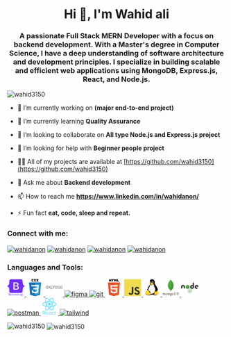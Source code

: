 <h1 align="center">Hi 👋, I'm Wahid ali</h1>
<h3 align="center">A passionate Full Stack MERN Developer with a focus on backend development. With a Master's degree in Computer Science, I have a deep understanding of software architecture and development principles. I specialize in building scalable and efficient web applications using MongoDB, Express.js, React, and Node.js.</h3>

<p align="left"> <img src="https://komarev.com/ghpvc/?username=wahid3150&label=Profile%20views&color=0e75b6&style=flat" alt="wahid3150" /> </p>

- 🔭 I’m currently working on **(major end-to-end project)**

- 🌱 I’m currently learning **Quality Assurance**

- 👯 I’m looking to collaborate on **All type Node.js and Express.js project**

- 🤝 I’m looking for help with **Beginner people project**

- 👨‍💻 All of my projects are available at [https://github.com/wahid3150](https://github.com/wahid3150)

- 💬 Ask me about **Backend development**

- 📫 How to reach me **https://www.linkedin.com/in/wahidanon/**

- ⚡ Fun fact **eat, code, sleep and repeat.**

<h3 align="left">Connect with me:</h3>
<p align="left">
<a href="https://dev.to/wahidanon" target="blank"><img align="center" src="https://raw.githubusercontent.com/rahuldkjain/github-profile-readme-generator/master/src/images/icons/Social/devto.svg" alt="wahidanon" height="30" width="40" /></a>
<a href="https://linkedin.com/in/wahidanon" target="blank"><img align="center" src="https://raw.githubusercontent.com/rahuldkjain/github-profile-readme-generator/master/src/images/icons/Social/linked-in-alt.svg" alt="wahidanon" height="30" width="40" /></a>
<a href="https://fb.com/wahidanon" target="blank"><img align="center" src="https://raw.githubusercontent.com/rahuldkjain/github-profile-readme-generator/master/src/images/icons/Social/facebook.svg" alt="wahidanon" height="30" width="40" /></a>
<a href="https://instagram.com/wahidanon" target="blank"><img align="center" src="https://raw.githubusercontent.com/rahuldkjain/github-profile-readme-generator/master/src/images/icons/Social/instagram.svg" alt="wahidanon" height="30" width="40" /></a>
</p>

<h3 align="left">Languages and Tools:</h3>
<p align="left"> <a href="https://getbootstrap.com" target="_blank" rel="noreferrer"> <img src="https://raw.githubusercontent.com/devicons/devicon/master/icons/bootstrap/bootstrap-plain-wordmark.svg" alt="bootstrap" width="40" height="40"/> </a> <a href="https://www.w3schools.com/css/" target="_blank" rel="noreferrer"> <img src="https://raw.githubusercontent.com/devicons/devicon/master/icons/css3/css3-original-wordmark.svg" alt="css3" width="40" height="40"/> </a> <a href="https://expressjs.com" target="_blank" rel="noreferrer"> <img src="https://raw.githubusercontent.com/devicons/devicon/master/icons/express/express-original-wordmark.svg" alt="express" width="40" height="40"/> </a> <a href="https://www.figma.com/" target="_blank" rel="noreferrer"> <img src="https://www.vectorlogo.zone/logos/figma/figma-icon.svg" alt="figma" width="40" height="40"/> </a> <a href="https://git-scm.com/" target="_blank" rel="noreferrer"> <img src="https://www.vectorlogo.zone/logos/git-scm/git-scm-icon.svg" alt="git" width="40" height="40"/> </a> <a href="https://www.w3.org/html/" target="_blank" rel="noreferrer"> <img src="https://raw.githubusercontent.com/devicons/devicon/master/icons/html5/html5-original-wordmark.svg" alt="html5" width="40" height="40"/> </a> <a href="https://developer.mozilla.org/en-US/docs/Web/JavaScript" target="_blank" rel="noreferrer"> <img src="https://raw.githubusercontent.com/devicons/devicon/master/icons/javascript/javascript-original.svg" alt="javascript" width="40" height="40"/> </a> <a href="https://www.linux.org/" target="_blank" rel="noreferrer"> <img src="https://raw.githubusercontent.com/devicons/devicon/master/icons/linux/linux-original.svg" alt="linux" width="40" height="40"/> </a> <a href="https://www.mongodb.com/" target="_blank" rel="noreferrer"> <img src="https://raw.githubusercontent.com/devicons/devicon/master/icons/mongodb/mongodb-original-wordmark.svg" alt="mongodb" width="40" height="40"/> </a> <a href="https://nodejs.org" target="_blank" rel="noreferrer"> <img src="https://raw.githubusercontent.com/devicons/devicon/master/icons/nodejs/nodejs-original-wordmark.svg" alt="nodejs" width="40" height="40"/> </a> <a href="https://postman.com" target="_blank" rel="noreferrer"> <img src="https://www.vectorlogo.zone/logos/getpostman/getpostman-icon.svg" alt="postman" width="40" height="40"/> </a> <a href="https://reactjs.org/" target="_blank" rel="noreferrer"> <img src="https://raw.githubusercontent.com/devicons/devicon/master/icons/react/react-original-wordmark.svg" alt="react" width="40" height="40"/> </a> <a href="https://tailwindcss.com/" target="_blank" rel="noreferrer"> <img src="https://www.vectorlogo.zone/logos/tailwindcss/tailwindcss-icon.svg" alt="tailwind" width="40" height="40"/> </a> </p>

<p><img align="left" src="https://github-readme-stats.vercel.app/api/top-langs?username=wahid3150&show_icons=true&locale=en&layout=compact" alt="wahid3150" /></p>

<p>&nbsp;<img align="center" src="https://github-readme-stats.vercel.app/api?username=wahid3150&show_icons=true&locale=en" alt="wahid3150" /></p>

